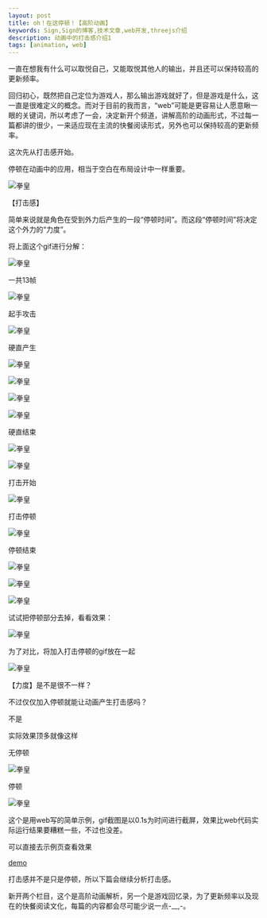 ```yaml
---
layout: post
title: oh！在这停顿！【高阶动画】
keywords: Sign,Sign的博客,技术文章,web开发,threejs介绍
description: 动画中的打击感介绍1
tags: [animation, web]
---
```


一直在想我有什么可以取悦自己，又能取悦其他人的输出，并且还可以保持较高的更新频率。

回归初心，既然把自己定位为游戏人，那么输出游戏就好了，但是游戏是什么，这一直是很难定义的概念。而对于目前的我而言，“web”可能是更容易让人愿意瞅一眼的关键词，所以考虑了一会，决定新开个频道，讲解高阶的动画形式，不过每一篇都讲的很少，一来适应现在主流的快餐阅读形式，另外也可以保持较高的更新频率。

这次先从打击感开始。

停顿在动画中的应用，相当于空白在布局设计中一样重要。

![拳皇](/img/2016-7-10-stop/e1.gif)

【打击感】

简单来说就是角色在受到外力后产生的一段“停顿时间”。而这段“停顿时间”将决定这个外力的“力度”。

将上面这个gif进行分解：

![拳皇](/img/2016-7-10-stop/e2.png)

一共13帧

![拳皇](/img/2016-7-10-stop/1001.jpg)

起手攻击

![拳皇](/img/2016-7-10-stop/1002.jpg)

硬直产生

![拳皇](/img/2016-7-10-stop/1003.jpg)

![拳皇](/img/2016-7-10-stop/1004.jpg)

![拳皇](/img/2016-7-10-stop/1005.jpg)

![拳皇](/img/2016-7-10-stop/1006.jpg)

硬直结束

![拳皇](/img/2016-7-10-stop/1007.jpg)

![拳皇](/img/2016-7-10-stop/1008.jpg)

打击开始

![拳皇](/img/2016-7-10-stop/1009.jpg)

打击停顿

![拳皇](/img/2016-7-10-stop/1010.jpg)

停顿结束

![拳皇](/img/2016-7-10-stop/1011.jpg)

![拳皇](/img/2016-7-10-stop/1012.jpg)

![拳皇](/img/2016-7-10-stop/1013.jpg)

试试把停顿部分去掉，看看效果：

![拳皇](/img/2016-7-10-stop/e3.gif)

为了对比，将加入打击停顿的gif放在一起

![拳皇](/img/2016-7-10-stop/e1.gif)

【力度】是不是很不一样？

不过仅仅加入停顿就能让动画产生打击感吗？

不是

实际效果顶多就像这样

无停顿

![拳皇](/img/2016-7-10-stop/e4.gif)

停顿

![拳皇](/img/2016-7-10-stop/e5.gif)

​
这个是用web写的简单示例，gif截图是以0.1s为时间进行截屏，效果比web代码实际运行结果要糟糕一些，不过也没差。

可以直接去示例页查看效果

<a href="/example/2016-7-10-stop/e1.html" target="_blank">demo</a>

打击感并不是只是停顿，所以下篇会继续分析打击感。

新开两个栏目，这个是高阶动画解析，另一个是游戏回忆录，为了更新频率以及现在的快餐阅读文化，每篇的内容都会尽可能少说一点-__,-。